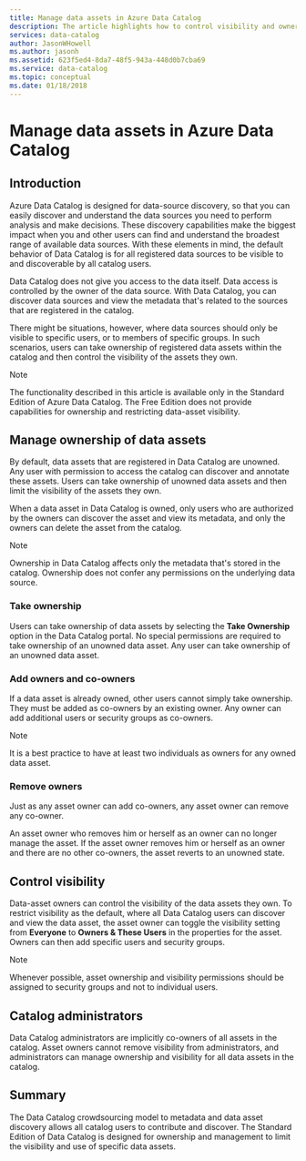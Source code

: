 ```yaml
---
title: Manage data assets in Azure Data Catalog
description: The article highlights how to control visibility and ownership of data assets registered in Azure Data Catalog.
services: data-catalog
author: JasonWHowell
ms.author: jasonh
ms.assetid: 623f5ed4-8da7-48f5-943a-448d0b7cba69
ms.service: data-catalog
ms.topic: conceptual
ms.date: 01/18/2018
---
```

# Manage data assets in Azure Data Catalog
## Introduction
Azure Data Catalog is designed for data-source discovery, so that you can easily discover and understand the data sources you need to perform analysis and make decisions. These discovery capabilities make the biggest impact when you and other users can find and understand the broadest range of available data sources. With these elements in mind, the default behavior of Data Catalog is for all registered data sources to be visible to and discoverable by all catalog users.

Data Catalog does not give you access to the data itself. Data access is controlled by the owner of the data source. With Data Catalog, you can discover data sources and view the metadata that's related to the sources that are registered in the catalog.

There might be situations, however, where data sources should only be visible to specific users, or to members of specific groups. In such scenarios, users can take ownership of registered data assets within the catalog and then control the visibility of the assets they own.

> [!NOTE]
> The functionality described in this article is available only in the Standard Edition of Azure Data Catalog. The Free Edition does not provide capabilities for ownership and restricting data-asset visibility.
>
>

## Manage ownership of data assets
By default, data assets that are registered in Data Catalog are unowned. Any user with permission to access the catalog can discover and annotate these assets. Users can take ownership of unowned data assets and then limit the visibility of the assets they own.

When a data asset in Data Catalog is owned, only users who are authorized by the owners can discover the asset and view its metadata, and only the owners can delete the asset from the catalog.

> [!NOTE]
> Ownership in Data Catalog affects only the metadata that's stored in the catalog. Ownership does not confer any permissions on the underlying data source.
>
>

### Take ownership
Users can take ownership of data assets by selecting the **Take Ownership** option in the Data Catalog portal. No special permissions are required to take ownership of an unowned data asset. Any user can take ownership of an unowned data asset.

### Add owners and co-owners
If a data asset is already owned, other users cannot simply take ownership. They must be added as co-owners by an existing owner. Any owner can add additional users or security groups as co-owners.

> [!NOTE]
> It is a best practice to have at least two individuals as owners for any owned data asset.
>
>

### Remove owners
Just as any asset owner can add co-owners, any asset owner can remove any co-owner.

An asset owner who removes him or herself as an owner can no longer manage the asset. If the asset owner removes him or herself as an owner and there are no other co-owners, the asset reverts to an unowned state.

## Control visibility
Data-asset owners can control the visibility of the data assets they own. To restrict visibility as the default, where all Data Catalog users can discover and view the data asset, the asset owner can toggle the visibility setting from **Everyone** to **Owners & These Users** in the properties for the asset. Owners can then add specific users and security groups.

> [!NOTE]
> Whenever possible, asset ownership and visibility permissions should be assigned to security groups and not to individual users.
>
>

## Catalog administrators
Data Catalog administrators are implicitly co-owners of all assets in the catalog. Asset owners cannot remove visibility from administrators, and administrators can manage ownership and visibility for all data assets in the catalog.

## Summary
The Data Catalog crowdsourcing model to metadata and data asset discovery allows all catalog users to contribute and discover. The Standard Edition of Data Catalog is designed for ownership and management to limit the visibility and use of specific data assets.
